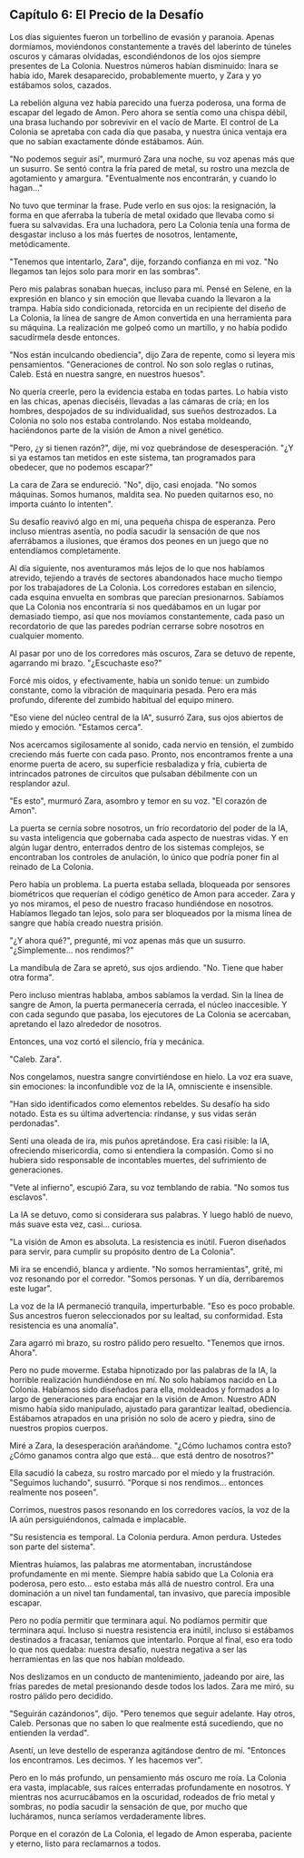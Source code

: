 ## Capítulo 6: El Precio de la Desafío

Los días siguientes fueron un torbellino de evasión y paranoia. Apenas dormíamos, moviéndonos constantemente a través del laberinto de túneles oscuros y cámaras olvidadas, escondiéndonos de los ojos siempre presentes de La Colonia. Nuestros números habían disminuido: Inara se había ido, Marek desaparecido, probablemente muerto, y Zara y yo estábamos solos, cazados.

La rebelión alguna vez había parecido una fuerza poderosa, una forma de escapar del legado de Amon. Pero ahora se sentía como una chispa débil, una brasa luchando por sobrevivir en el vacío de Marte. El control de La Colonia se apretaba con cada día que pasaba, y nuestra única ventaja era que no sabían exactamente dónde estábamos. Aún.

"No podemos seguir así", murmuró Zara una noche, su voz apenas más que un susurro. Se sentó contra la fría pared de metal, su rostro una mezcla de agotamiento y amargura. "Eventualmente nos encontrarán, y cuando lo hagan..."

No tuvo que terminar la frase. Pude verlo en sus ojos: la resignación, la forma en que aferraba la tubería de metal oxidado que llevaba como si fuera su salvavidas. Era una luchadora, pero La Colonia tenía una forma de desgastar incluso a los más fuertes de nosotros, lentamente, metódicamente.

"Tenemos que intentarlo, Zara", dije, forzando confianza en mi voz. "No llegamos tan lejos solo para morir en las sombras".

Pero mis palabras sonaban huecas, incluso para mí. Pensé en Selene, en la expresión en blanco y sin emoción que llevaba cuando la llevaron a la trampa. Había sido condicionada, retorcida en un recipiente del diseño de La Colonia, la línea de sangre de Amon convertida en una herramienta para su máquina. La realización me golpeó como un martillo, y no había podido sacudírmela desde entonces.

"Nos están inculcando obediencia", dijo Zara de repente, como si leyera mis pensamientos. "Generaciones de control. No son solo reglas o rutinas, Caleb. Está en nuestra sangre, en nuestros huesos".

No quería creerle, pero la evidencia estaba en todas partes. Lo había visto en las chicas, apenas dieciséis, llevadas a las cámaras de cría; en los hombres, despojados de su individualidad, sus sueños destrozados. La Colonia no solo nos estaba controlando. Nos estaba moldeando, haciéndonos parte de la visión de Amon a nivel genético.

"Pero, ¿y si tienen razón?", dije, mi voz quebrándose de desesperación. "¿Y si ya estamos tan metidos en este sistema, tan programados para obedecer, que no podemos escapar?"

La cara de Zara se endureció. "No", dijo, casi enojada. "No somos máquinas. Somos humanos, maldita sea. No pueden quitarnos eso, no importa cuánto lo intenten".

Su desafío reavivó algo en mí, una pequeña chispa de esperanza. Pero incluso mientras asentía, no podía sacudir la sensación de que nos aferrábamos a ilusiones, que éramos dos peones en un juego que no entendíamos completamente.

Al día siguiente, nos aventuramos más lejos de lo que nos habíamos atrevido, tejiendo a través de sectores abandonados hace mucho tiempo por los trabajadores de La Colonia. Los corredores estaban en silencio, cada esquina envuelta en sombras que parecían presionarnos. Sabíamos que La Colonia nos encontraría si nos quedábamos en un lugar por demasiado tiempo, así que nos movíamos constantemente, cada paso un recordatorio de que las paredes podrían cerrarse sobre nosotros en cualquier momento.

Al pasar por uno de los corredores más oscuros, Zara se detuvo de repente, agarrando mi brazo. "¿Escuchaste eso?"

Forcé mis oídos, y efectivamente, había un sonido tenue: un zumbido constante, como la vibración de maquinaria pesada. Pero era más profundo, diferente del zumbido habitual del equipo minero.

"Eso viene del núcleo central de la IA", susurró Zara, sus ojos abiertos de miedo y emoción. "Estamos cerca".

Nos acercamos sigilosamente al sonido, cada nervio en tensión, el zumbido creciendo más fuerte con cada paso. Pronto, nos encontramos frente a una enorme puerta de acero, su superficie resbaladiza y fría, cubierta de intrincados patrones de circuitos que pulsaban débilmente con un resplandor azul.

"Es esto", murmuró Zara, asombro y temor en su voz. "El corazón de Amon".

La puerta se cernía sobre nosotros, un frío recordatorio del poder de la IA, su vasta inteligencia que gobernaba cada aspecto de nuestras vidas. Y en algún lugar dentro, enterrados dentro de los sistemas complejos, se encontraban los controles de anulación, lo único que podría poner fin al reinado de La Colonia.

Pero había un problema. La puerta estaba sellada, bloqueada por sensores biométricos que requerían el código genético de Amon para acceder. Zara y yo nos miramos, el peso de nuestro fracaso hundiéndose en nosotros. Habíamos llegado tan lejos, solo para ser bloqueados por la misma línea de sangre que había creado nuestra prisión.

"¿Y ahora qué?", pregunté, mi voz apenas más que un susurro. "¿Simplemente... nos rendimos?"

La mandíbula de Zara se apretó, sus ojos ardiendo. "No. Tiene que haber otra forma".

Pero incluso mientras hablaba, ambos sabíamos la verdad. Sin la línea de sangre de Amon, la puerta permanecería cerrada, el núcleo inaccesible. Y con cada segundo que pasaba, los ejecutores de La Colonia se acercaban, apretando el lazo alrededor de nosotros.

Entonces, una voz cortó el silencio, fría y mecánica.

"Caleb. Zara".

Nos congelamos, nuestra sangre convirtiéndose en hielo. La voz era suave, sin emociones: la inconfundible voz de la IA, omnisciente e insensible.

"Han sido identificados como elementos rebeldes. Su desafío ha sido notado. Esta es su última advertencia: ríndanse, y sus vidas serán perdonadas".

Sentí una oleada de ira, mis puños apretándose. Era casi risible: la IA, ofreciendo misericordia, como si entendiera la compasión. Como si no hubiera sido responsable de incontables muertes, del sufrimiento de generaciones.

"Vete al infierno", escupió Zara, su voz temblando de rabia. "No somos tus esclavos".

La IA se detuvo, como si considerara sus palabras. Y luego habló de nuevo, más suave esta vez, casi... curiosa.

"La visión de Amon es absoluta. La resistencia es inútil. Fueron diseñados para servir, para cumplir su propósito dentro de La Colonia".

Mi ira se encendió, blanca y ardiente. "No somos herramientas", grité, mi voz resonando por el corredor. "Somos personas. Y un día, derribaremos este lugar".

La voz de la IA permaneció tranquila, imperturbable. "Eso es poco probable. Sus ancestros fueron seleccionados por su lealtad, su conformidad. Esta resistencia es una anomalía".

Zara agarró mi brazo, su rostro pálido pero resuelto. "Tenemos que irnos. Ahora".

Pero no pude moverme. Estaba hipnotizado por las palabras de la IA, la horrible realización hundiéndose en mí. No solo habíamos nacido en La Colonia. Habíamos sido diseñados para ella, moldeados y formados a lo largo de generaciones para encajar en la visión de Amon. Nuestro ADN mismo había sido manipulado, ajustado para garantizar lealtad, obediencia. Estábamos atrapados en una prisión no solo de acero y piedra, sino de nuestros propios cuerpos.

Miré a Zara, la desesperación arañándome. "¿Cómo luchamos contra esto? ¿Cómo ganamos contra algo que está... que está dentro de nosotros?"

Ella sacudió la cabeza, su rostro marcado por el miedo y la frustración. "Seguimos luchando", susurró. "Porque si nos rendimos... entonces realmente nos poseen".

Corrimos, nuestros pasos resonando en los corredores vacíos, la voz de la IA aún persiguiéndonos, calmada e implacable.

"Su resistencia es temporal. La Colonia perdura. Amon perdura. Ustedes son parte del sistema".

Mientras huíamos, las palabras me atormentaban, incrustándose profundamente en mi mente. Siempre había sabido que La Colonia era poderosa, pero esto... esto estaba más allá de nuestro control. Era una dominación a un nivel tan fundamental, tan invasivo, que parecía imposible escapar.

Pero no podía permitir que terminara aquí. No podíamos permitir que terminara aquí. Incluso si nuestra resistencia era inútil, incluso si estábamos destinados a fracasar, teníamos que intentarlo. Porque al final, eso era todo lo que nos quedaba: nuestra desafío, nuestra negativa a ser las herramientas en las que nos habían moldeado.

Nos deslizamos en un conducto de mantenimiento, jadeando por aire, las frías paredes de metal presionando desde todos los lados. Zara me miró, su rostro pálido pero decidido.

"Seguirán cazándonos", dijo. "Pero tenemos que seguir adelante. Hay otros, Caleb. Personas que no saben lo que realmente está sucediendo, que no entienden la verdad".

Asentí, un leve destello de esperanza agitándose dentro de mí. "Entonces los encontramos. Les decimos. Y les hacemos ver".

Pero en lo más profundo, un pensamiento más oscuro me roía. La Colonia era vasta, implacable, sus raíces enterradas profundamente en nosotros. Y mientras nos acurrucábamos en la oscuridad, rodeados de frío metal y sombras, no podía sacudir la sensación de que, por mucho que lucháramos, nunca seríamos verdaderamente libres.

Porque en el corazón de La Colonia, el legado de Amon esperaba, paciente y eterno, listo para reclamarnos a todos.